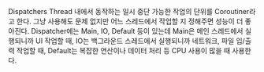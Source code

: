 Dispatchers
Thread 내에서 동작하는 일시 중단 가능한 작업의 단위를 Coroutiner라고 한다.
그냥 사용해도 문제 없지만 어느 스레드에서 작업할 지 정해주면 성능이 더 좋아진다.
Dispatcher에는 Main, IO, Default 등이 있는데
Main은 메인 스레드에서 실행되니까 UI 작업할 때,
IO는 백그라운드 스레드에서 실행되니까 네트워크, 파일 입/출력 작업할 때,
Default는 복잡한 연산이나 데이터 처리 등 CPU 사용이 많을 때 사용한다.
